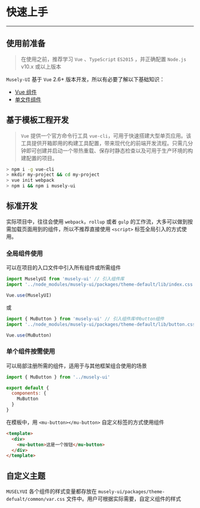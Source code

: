# 快速上手

---

## 使用前准备

> 在使用之前，推荐学习 `Vue` 、`TypeScript` `ES2015` ，并正确配置 `Node.js` v10.x 或以上版本

`Musely-UI` 基于 `Vue` 2.6+ 版本开发，所以有必要了解以下基础知识：

- [Vue 组件](https://cn.vuejs.org/v2/guide/components.html)
- [单文件组件](https://cn.vuejs.org/v2/guide/single-file-components.html)

## 基于模板工程开发

> `Vue` 提供一个官方命令行工具 `vue-cli`，可用于快速搭建大型单页应用。该工具提供开箱即用的构建工具配置，带来现代化的前端开发流程。只需几分钟即可创建并启动一个带热重载、保存时静态检查以及可用于生产环境的构建配置的项目。

```bash
> npm i -g vue-cli
> mkdir my-project && cd my-project
> vue init webpack
> npm i && npm i musely-ui
```

## 标准开发

实际项目中，往往会使用 `webpack`，`rollup` 或者 `gulp` 的工作流，大多可以做到按需加载页面用到的组件，所以不推荐直接使用 `<script>` 标签全局引入的方式使用。

### 全局组件使用

可以在项目的入口文件中引入所有组件或所需组件

```js
import MuselyUI from 'musely-ui' // 引入组件库
import '../node_modules/musely-ui/packages/theme-default/lib/index.css' // 引入样式库

Vue.use(MuselyUI)
```

或

```js
import { MuButton } from 'musely-ui' // 引入组件库中button组件
import '../node_modules/musely-ui/packages/theme-default/lib/button.css' // 引入样式库

Vue.use(MuButton)
```

### 单个组件按需使用

可以局部注册所需的组件，适用于与其他框架组合使用的场景

```js
import { MuButton } from '../musely-ui'

export default {
  components: {
    MuButton
  }
}
```

在模板中，用 `<mu-button></mu-button>` 自定义标签的方式使用组件

```html
<template>
  <div>
    <mu-button>这是一个按钮</mu-button>
  </div>
</template>
```

## 自定义主题

`MUSELYUI` 各个组件的样式变量都存放在 `musely-ui/packages/theme-defualt/common/var.css` 文件中。用户可根据实际需要，自定义组件的样式
